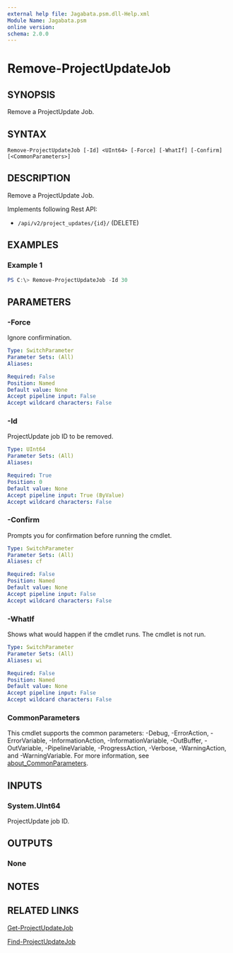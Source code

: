 ```yaml
---
external help file: Jagabata.psm.dll-Help.xml
Module Name: Jagabata.psm
online version:
schema: 2.0.0
---
```


# Remove-ProjectUpdateJob

## SYNOPSIS
Remove a ProjectUpdate Job.

## SYNTAX

```
Remove-ProjectUpdateJob [-Id] <UInt64> [-Force] [-WhatIf] [-Confirm] [<CommonParameters>]
```

## DESCRIPTION
Remove a ProjectUpdate Job.

Implements following Rest API:  
- `/api/v2/project_updates/{id}/` (DELETE)

## EXAMPLES

### Example 1
```powershell
PS C:\> Remove-ProjectUpdateJob -Id 30
```

## PARAMETERS

### -Force
Ignore confirmination.

```yaml
Type: SwitchParameter
Parameter Sets: (All)
Aliases:

Required: False
Position: Named
Default value: None
Accept pipeline input: False
Accept wildcard characters: False
```

### -Id
ProjectUpdate job ID to be removed.

```yaml
Type: UInt64
Parameter Sets: (All)
Aliases:

Required: True
Position: 0
Default value: None
Accept pipeline input: True (ByValue)
Accept wildcard characters: False
```

### -Confirm
Prompts you for confirmation before running the cmdlet.

```yaml
Type: SwitchParameter
Parameter Sets: (All)
Aliases: cf

Required: False
Position: Named
Default value: None
Accept pipeline input: False
Accept wildcard characters: False
```

### -WhatIf
Shows what would happen if the cmdlet runs.
The cmdlet is not run.

```yaml
Type: SwitchParameter
Parameter Sets: (All)
Aliases: wi

Required: False
Position: Named
Default value: None
Accept pipeline input: False
Accept wildcard characters: False
```

### CommonParameters
This cmdlet supports the common parameters: -Debug, -ErrorAction, -ErrorVariable, -InformationAction, -InformationVariable, -OutBuffer, -OutVariable, -PipelineVariable, -ProgressAction, -Verbose, -WarningAction, and -WarningVariable. For more information, see [about_CommonParameters](http://go.microsoft.com/fwlink/?LinkID=113216).

## INPUTS

### System.UInt64
ProjectUpdate job ID.

## OUTPUTS

### None
## NOTES

## RELATED LINKS

[Get-ProjectUpdateJob](Get-ProjectUpdateJob.md)

[Find-ProjectUpdateJob](Find-ProjectUpdateJob.md)
